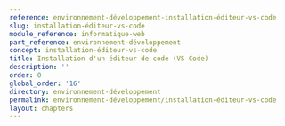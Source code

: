 ```yaml
---
reference: environnement-développement-installation-éditeur-vs-code
slug: installation-éditeur-vs-code
module_reference: informatique-web
part_reference: environnement-développement
concept: installation-éditeur-vs-code
title: Installation d'un éditeur de code (VS Code)
description: ''
order: 0
global_order: '16'
directory: environnement-développement
permalink: environnement-développement/installation-éditeur-vs-code
layout: chapters
---
```

